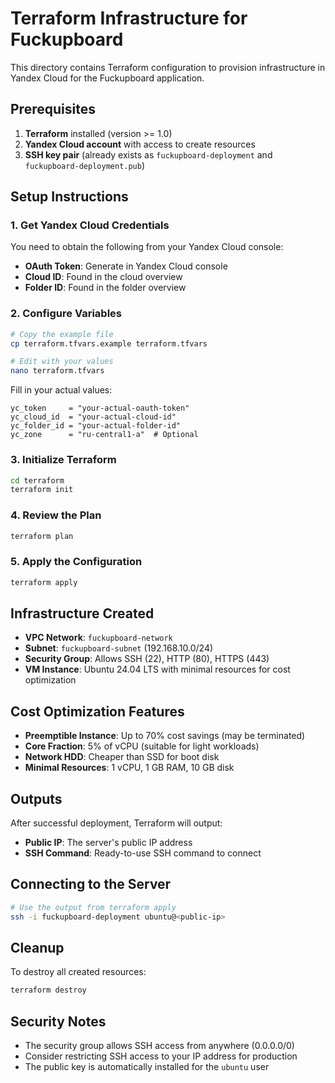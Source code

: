 # Terraform Infrastructure for Fuckupboard

This directory contains Terraform configuration to provision infrastructure in Yandex Cloud for the Fuckupboard application.

## Prerequisites

1. **Terraform** installed (version >= 1.0)
2. **Yandex Cloud account** with access to create resources
3. **SSH key pair** (already exists as `fuckupboard-deployment` and `fuckupboard-deployment.pub`)

## Setup Instructions

### 1. Get Yandex Cloud Credentials

You need to obtain the following from your Yandex Cloud console:

- **OAuth Token**: Generate in Yandex Cloud console
- **Cloud ID**: Found in the cloud overview
- **Folder ID**: Found in the folder overview

### 2. Configure Variables

```bash
# Copy the example file
cp terraform.tfvars.example terraform.tfvars

# Edit with your values
nano terraform.tfvars
```

Fill in your actual values:
```hcl
yc_token     = "your-actual-oauth-token"
yc_cloud_id  = "your-actual-cloud-id"
yc_folder_id = "your-actual-folder-id"
yc_zone      = "ru-central1-a"  # Optional
```

### 3. Initialize Terraform

```bash
cd terraform
terraform init
```

### 4. Review the Plan

```bash
terraform plan
```

### 5. Apply the Configuration

```bash
terraform apply
```

## Infrastructure Created

- **VPC Network**: `fuckupboard-network`
- **Subnet**: `fuckupboard-subnet` (192.168.10.0/24)
- **Security Group**: Allows SSH (22), HTTP (80), HTTPS (443)
- **VM Instance**: Ubuntu 24.04 LTS with minimal resources for cost optimization

## Cost Optimization Features

- **Preemptible Instance**: Up to 70% cost savings (may be terminated)
- **Core Fraction**: 5% of vCPU (suitable for light workloads)
- **Network HDD**: Cheaper than SSD for boot disk
- **Minimal Resources**: 1 vCPU, 1 GB RAM, 10 GB disk

## Outputs

After successful deployment, Terraform will output:

- **Public IP**: The server's public IP address
- **SSH Command**: Ready-to-use SSH command to connect

## Connecting to the Server

```bash
# Use the output from terraform apply
ssh -i fuckupboard-deployment ubuntu@<public-ip>
```

## Cleanup

To destroy all created resources:

```bash
terraform destroy
```

## Security Notes

- The security group allows SSH access from anywhere (0.0.0.0/0)
- Consider restricting SSH access to your IP address for production
- The public key is automatically installed for the `ubuntu` user 